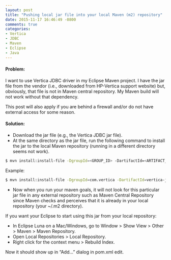 ```yaml
---
layout: post
title: "Pushing local jar file into your local Maven (m2) repository"
date: 2015-11-17 16:46:49 -0800
comments: true
categories:
- Vertica
- JDBC
- Maven
- Eclipse
- Java
---
```


#### Problem:
I want to use Vertica JDBC driver in my Eclipse Maven project. I have the jar file from the vendor (i.e., downloaded from HP-Vertica support website) but, obviously, that file is not in Maven central repository. My Maven build will not work without that dependency. 

This post will also apply if you are behind a firewall and/or do not have external access for some reason.
#### Solution:

* Download the jar file (e.g., the Vertica JDBC jar file). 
* At the same directory as the jar file, run the following command to install the jar to the local Maven repository (running in a different directory seems not work).

``` bash General Maven command
$ mvn install:install-file -DgroupId=<GROUP_ID> -DartifactId=<ARTIFACT_ID> -Dversion=<VERSION> -Dpackaging=jar -Dfile=<LOCAL_PATH_FOR_JAR> -DgeneratePom=true
```

Example:

``` bash Example Maven command for Vertica JDBC
$ mvn install:install-file -DgroupId=com.vertica -DartifactId=vertica-jdbc -Dversion=7.0.1 -Dpackaging=jar -Dfile=~/Downloads/vertica/vertica-jdbc-7.0.1.jar -DgeneratePom=true
```

* Now when you run your maven goals, it will not look for this particular jar file in any external repository such as Maven Central Repository since Maven checks and perceives that it is already in your local repository (your ~/.m2 directory).

If you want your Eclipse to start using this jar from your local repository:

* In Eclipse Luna on a Mac/Windows, go to Window > Show View > Other > Maven > Maven Repository.
* Open Local Repositories > Local Repository.
* Right click for the context menu > Rebuild Index.

Now it should show up in “Add…” dialog in pom.xml edit. 